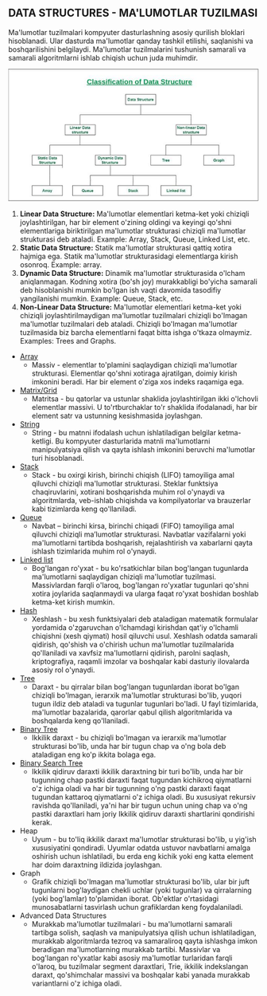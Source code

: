 ## DATA STRUCTURES - MA'LUMOTLAR TUZILMASI

Ma'lumotlar tuzilmalari kompyuter dasturlashning asosiy qurilish bloklari hisoblanadi. Ular dasturda ma'lumotlar qanday tashkil etilishi,
saqlanishi va boshqarilishini belgilaydi. Ma'lumotlar tuzilmalarini tushunish samarali va samarali algoritmlarni ishlab chiqish uchun juda muhimdir.

<p align="center">
<img src="../images/classification-ds.jpg">
</p>

1. **Linear Data Structure:** Ma'lumotlar elementlari ketma-ket yoki chiziqli joylashtirilgan, har bir element o'zining oldingi va keyingi qo'shni elementlariga
   biriktirilgan ma'lumotlar strukturasi chiziqli ma'lumotlar strukturasi deb ataladi.
   Example: Array, Stack, Queue, Linked List, etc.
2. **Static Data Structure:** Statik ma'lumotlar strukturasi qattiq xotira hajmiga ega. Statik ma'lumotlar strukturasidagi elementlarga kirish osonroq.
   Example: array.
3. **Dynamic Data Structure:** Dinamik ma'lumotlar strukturasida o'lcham aniqlanmagan. Kodning xotira (bo'sh joy) murakkabligi bo'yicha samarali deb hisoblanishi
   mumkin bo'lgan ish vaqti davomida tasodifiy yangilanishi mumkin.
   Example: Queue, Stack, etc.
4. **Non-Linear Data Structure:** Ma'lumotlar elementlari ketma-ket yoki chiziqli joylashtirilmaydigan ma'lumotlar tuzilmalari chiziqli bo'lmagan ma'lumotlar
   tuzilmalari deb ataladi. Chiziqli bo'lmagan ma'lumotlar tuzilmasida biz barcha elementlarni faqat bitta ishga o'tkaza olmaymiz.
   Examples: Trees and Graphs.

- [Array](./array.md)
  - Massiv - elementlar to'plamini saqlaydigan chiziqli ma'lumotlar strukturasi. Elementlar qo'shni xotiraga ajratilgan,
    doimiy kirish imkonini beradi. Har bir element o'ziga xos indeks raqamiga ega.
- [Matrix/Grid](./matrix.md)
  - Matritsa - bu qatorlar va ustunlar shaklida joylashtirilgan ikki o'lchovli elementlar massivi. U to'rtburchaklar to'r shaklida ifodalanadi, har bir element satr va ustunning kesishmasida joylashgan.
- [String](./string.md)
  - String - bu matnni ifodalash uchun ishlatiladigan belgilar ketma-ketligi. Bu kompyuter dasturlarida matnli ma'lumotlarni manipulyatsiya qilish va qayta ishlash imkonini beruvchi ma'lumotlar turi hisoblanadi.
- [Stack](./stack.md)
  - Stack - bu oxirgi kirish, birinchi chiqish (LIFO) tamoyiliga amal qiluvchi chiziqli ma'lumotlar strukturasi. Steklar funktsiya chaqiruvlarini, xotirani boshqarishda muhim rol o'ynaydi va algoritmlarda, veb-ishlab chiqishda va kompilyatorlar va brauzerlar kabi tizimlarda keng qo'llaniladi.
- [Queue](./queue.md)
  - Navbat – birinchi kirsa, birinchi chiqadi (FIFO) tamoyiliga amal qiluvchi chiziqli ma’lumotlar strukturasi. Navbatlar vazifalarni yoki ma'lumotlarni tartibda boshqarish, rejalashtirish va xabarlarni qayta ishlash tizimlarida muhim rol o'ynaydi.
- [Linked list](./linked-list.md)
  - Bog'langan ro'yxat - bu ko'rsatkichlar bilan bog'langan tugunlarda ma'lumotlarni saqlaydigan chiziqli ma'lumotlar tuzilmasi. Massivlardan farqli o'laroq, bog'langan ro'yxatlar tugunlari qo'shni xotira joylarida saqlanmaydi va ularga faqat ro'yxat boshidan boshlab ketma-ket kirish mumkin.
- [Hash](./hash.md)
  - Xeshlash - bu xesh funktsiyalari deb ataladigan matematik formulalar yordamida o'zgaruvchan o'lchamdagi kirishdan qat'iy o'lchamli chiqishni (xesh qiymati) hosil qiluvchi usul. Xeshlash odatda samarali qidirish, qo'shish va o'chirish uchun ma'lumotlar tuzilmalarida qo'llaniladi va xavfsiz ma'lumotlarni qidirish, parolni saqlash, kriptografiya, raqamli imzolar va boshqalar kabi dasturiy ilovalarda asosiy rol o'ynaydi.
- [Tree](./tree.md)
  - Daraxt - bu qirralar bilan bog'langan tugunlardan iborat bo'lgan chiziqli bo'lmagan, ierarxik ma'lumotlar strukturasi bo'lib, yuqori tugun ildiz deb ataladi va tugunlar tugunlari bo'ladi. U fayl tizimlarida, ma'lumotlar bazalarida, qarorlar qabul qilish algoritmlarida va boshqalarda keng qo'llaniladi.
- [Binary Tree](./binary-tree.md)
  - Ikkilik daraxt - bu chiziqli bo'lmagan va ierarxik ma'lumotlar strukturasi bo'lib, unda har bir tugun chap va o'ng bola deb ataladigan eng ko'p ikkita bolaga ega.
- [Binary Search Tree](./binary-search-tree.md)
  - Ikkilik qidiruv daraxti ikkilik daraxtning bir turi bo'lib, unda har bir tugunning chap pastki daraxti faqat tugundan kichikroq qiymatlarni o'z ichiga oladi va har bir tugunning o'ng pastki daraxti faqat tugundan kattaroq qiymatlarni o'z ichiga oladi. Bu xususiyat rekursiv ravishda qo'llaniladi, ya'ni har bir tugun uchun uning chap va o'ng pastki daraxtlari ham joriy Ikkilik qidiruv daraxti shartlarini qondirishi kerak.
- Heap
  - Uyum - bu to'liq ikkilik daraxt ma'lumotlar strukturasi bo'lib, u yig'ish xususiyatini qondiradi. Uyumlar odatda ustuvor navbatlarni amalga oshirish uchun ishlatiladi, bu erda eng kichik yoki eng katta element har doim daraxtning ildizida joylashgan.
- Graph
  - Grafik chiziqli bo'lmagan ma'lumotlar strukturasi bo'lib, ular bir juft tugunlarni bog'laydigan chekli uchlar (yoki tugunlar) va qirralarning (yoki bog'lamlar) to'plamidan iborat. Ob'ektlar o'rtasidagi munosabatlarni tasvirlash uchun grafiklardan keng foydalaniladi.
- Advanced Data Structures
  - Murakkab ma'lumotlar tuzilmalari - bu ma'lumotlarni samarali tartibga solish, saqlash va manipulyatsiya qilish uchun ishlatiladigan, murakkab algoritmlarda tezroq va samaraliroq qayta ishlashga imkon beradigan ma'lumotlarning murakkab tartibi. Massivlar va bog'langan ro'yxatlar kabi asosiy ma'lumotlar turlaridan farqli o'laroq, bu tuzilmalar segment daraxtlari, Trie, ikkilik indekslangan daraxt, qo'shimchalar massivi va boshqalar kabi yanada murakkab variantlarni o'z ichiga oladi.
